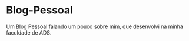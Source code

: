 # Blog-Pessoal
Um Blog Pessoal falando um pouco sobre mim, que desenvolvi na minha faculdade de ADS.
